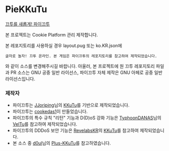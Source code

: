 # PieKKuTu
[끄투를 새롭게! 파이끄투](pie-kkutu.kro.kr)

본 프로젝트는 Cookie Platform 관리 제작합니다.

본 레포지토리를 사용하실 경우 layout.pug 또는 ko.KR.json에
```
글자로 놀자! 끄투 온라인. 본 게임은 파이끄투의 레포지토리를 참고하여 제작되었습니다.
```
와 같이 소스를 변경해주시길 바랍니다.
아울러, 본 프로젝트에 원 끄투 레포지토리 파일과 PR 소스는 GNU 공중 일반 라이선스, 파이끄투 자체 제작은 GNU 아페로 공중 일반 라이선스입니다.

### 제작자
- 파이끄투는 [JJoriping](https://github.com/JJoriping)님의 [KKuTu](https://github.com/JJoriping/KKuTu)를 기반으로 제작되었습니다.
- 파이끄투는 [cookedas1](https://github.com/cookedas1)이 만들었습니다.
- 파이끄투의 특수 규칙 "리턴" 기능과 D(D)oS 강화 기능은 [TyphoonDANAS](https://github.com/TyphoonDANAS)님의 [VelTu](https://github.com/TyphoonDANAS/VelTu)를 참고하여 제작되었습니다.
- 파이끄투의 DDDoS 보안 기능은 [RevelabsKR](https://github.com/RevelabsKR)의 [KKuTu](https://github.com/RevelabsKR/KKuTu)를 참고하여 제작되었습니다.
- 본 소스 중 [d0ul](https://github.com/d0ul)님의 [Plus-KKuTu](https://github.com/Plus-KKuTu)를 참고하였습니다.